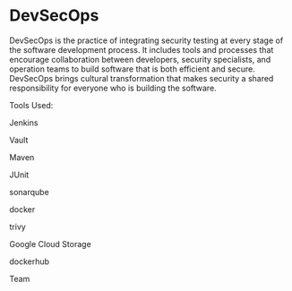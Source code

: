 # DevSecOps
DevSecOps is the practice of integrating security testing at every stage of the software development process.
It includes tools and processes that encourage collaboration between developers, security specialists, and operation teams to build software that is both efficient and secure. DevSecOps brings cultural transformation that makes security a shared responsibility for everyone who is building the software.

Tools Used:

Jenkins

Vault

Maven

JUnit

sonarqube

docker

trivy

Google Cloud Storage

dockerhub

Team
